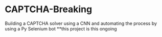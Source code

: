 # CAPTCHA-Breaking
Building a CAPTCHA solver using a CNN and automating the process by using a Py Selenium bot
**this project is this ongoing
